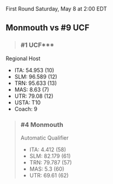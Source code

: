 First Round
Saturday, May 8 at 2:00 EDT
## Monmouth vs #9 UCF

> ### #1 UCF***  
Regional Host  
- ITA: 54.953 (10)  
- SLM: 96.589 (12)  
- TRN: 95.633 (13)  
- MAS: 8.63 (7)  
- UTR: 79.08 (12)  
- USTA: T10  
- Coach: 9  

> ### #4 Monmouth  
> Automatic Qualifier  
> - ITA: 4.412 (58)  
> - SLM: 82.179 (61)  
> - TRN: 79.787 (57)  
> - MAS: 5.3 (60)  
> - UTR: 69.61 (62)  